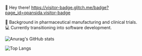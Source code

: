 🚀  Hey there! https://visitor-badge.glitch.me/badge?page_id=opansida.visitor-badge




💊 Background in pharmaceutical manufacturing and clinical trials.  
💻 Currently transitioning into software development.


![Anurag's GitHub stats](https://github-readme-stats.vercel.app/api?username=opansida)


![Top Langs](https://github-readme-stats.vercel.app/api/top-langs/?username=opansida)
